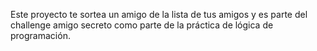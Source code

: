 Este proyecto te sortea un amigo de la lista de tus amigos y es parte del challenge amigo secreto como 
parte de la práctica de lógica de programación.
